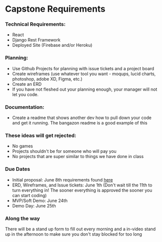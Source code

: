 # Capstone Requirements

### Technical Requirements:
- React
- Django Rest Framework
- Deployed Site (Firebase and/or Heroku)

### Planning:
- Use Github Projects for planning with issue tickets and a project board
- Create wireframes (use whatever tool you want - moqups, lucid charts, photoshop, adobe XD, Figma, etc.)
- Create an ERD
- If you have not fleshed out your planning enough, your manager will not let you code.

### Documentation:
- Create a readme that shows another dev how to pull down your code and get it running. The bangazon readme is a good example of this

### These ideas will get rejected:
- No games
- Projects shouldn't be for someone who will pay you
- No projects that are super similar to things we have done in class


### Due Dates
- Initial proposal: June 8th requirements found [here](https://github.com/nss-day-cohort-46/CAPSTONE-INFORMATION/blob/main/02-initial-capstone-proposals.md)
- ERD, Wireframes, and Issue tickets: June 1th (Don't wait till the 11th to turn everything in! The sooner everything is approved the sooner you can start coding) 
- MVP/Soft Demo: June 24th
- Demo Day: June 25th 

### Along the way
There will be a stand up form to fill out every morning and a in-video stand up in the afternoon to make sure you don't stay blocked for too long
